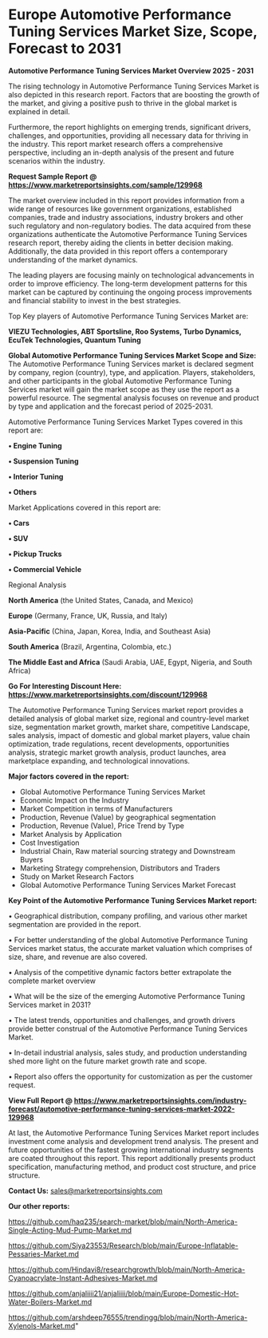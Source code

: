 # Europe Automotive Performance Tuning Services Market Size, Scope, Forecast to 2031

<Strong> Automotive Performance Tuning Services Market Overview 2025 - 2031</strong>

The rising technology in Automotive Performance Tuning Services Market is also depicted in this research report. Factors that are boosting the growth of the market, and giving a positive push to thrive in the global market is explained in detail.

Furthermore, the report highlights on emerging trends, significant drivers, challenges, and opportunities, providing all necessary data for thriving in the industry. This report market research offers a comprehensive perspective, including an in-depth analysis of the present and future scenarios within the industry.

<strong>Request Sample Report @ <a href=https://www.marketreportsinsights.com/sample/129968>https://www.marketreportsinsights.com/sample/129968</a></strong>

The market overview included in this report provides information from a wide range of resources like government organizations, established companies, trade and industry associations, industry brokers and other such regulatory and non-regulatory bodies. The data acquired from these organizations authenticate the Automotive Performance Tuning Services research report, thereby aiding the clients in better decision making. Additionally, the data provided in this report offers a contemporary understanding of the market dynamics.

The leading players are focusing mainly on technological advancements in order to improve efficiency. The long-term development patterns for this market can be captured by continuing the ongoing process improvements and financial stability to invest in the best strategies.

Top Key players of Automotive Performance Tuning Services Market are:

<strong>VIEZU Technologies, ABT Sportsline, Roo Systems, Turbo Dynamics, EcuTek Technologies, Quantum Tuning</strong>

<strong><b>Global Automotive Performance Tuning Services Market Scope and Size:</b></strong>
The Automotive Performance Tuning Services market is declared segment by company, region (country), type, and application. Players, stakeholders, and other participants in the global Automotive Performance Tuning Services market will gain the market scope as they use the report as a powerful resource. The segmental analysis focuses on revenue and product by type and application and the forecast period of 2025-2031.

Automotive Performance Tuning Services Market Types covered in this report are:

<strong>• Engine Tuning

• Suspension Tuning

• Interior Tuning

• Others</strong>

Market Applications covered in this report are:

<strong>• Cars

• SUV

• Pickup Trucks

• Commercial Vehicle</strong> 

Regional Analysis

<strong>North America</strong> (the United States, Canada, and Mexico)

<strong>Europe</strong> (Germany, France, UK, Russia, and Italy)

<strong>Asia-Pacific</strong> (China, Japan, Korea, India, and Southeast Asia)

<strong>South America</strong> (Brazil, Argentina, Colombia, etc.)

<strong>The Middle East and Africa</strong> (Saudi Arabia, UAE, Egypt, Nigeria, and South Africa)

<strong>Go For Interesting Discount Here: <a href=https://www.marketreportsinsights.com/discount/129968>https://www.marketreportsinsights.com/discount/129968</a></strong>

The Automotive Performance Tuning Services market report provides a detailed analysis of global market size, regional and country-level market size, segmentation market growth, market share, competitive Landscape, sales analysis, impact of domestic and global market players, value chain optimization, trade regulations, recent developments, opportunities analysis, strategic market growth analysis, product launches, area marketplace expanding, and technological innovations.

<strong><b>Major factors covered in the report:</b></strong>
<ul>
  <li>Global Automotive Performance Tuning Services Market </li>
  <li>Economic Impact on the Industry</li>
  <li>Market Competition in terms of Manufacturers</li>
  <li>Production, Revenue (Value) by geographical segmentation</li>
  <li>Production, Revenue (Value), Price Trend by Type</li>
  <li>Market Analysis by Application</li>
  <li>Cost Investigation</li>
  <li>Industrial Chain, Raw material sourcing strategy and Downstream Buyers</li>
  <li>Marketing Strategy comprehension, Distributors and Traders</li>
  <li>Study on Market Research Factors</li>
  <li>Global Automotive Performance Tuning Services Market Forecast</li>
</ul>

<strong><b>Key Point of the Automotive Performance Tuning Services Market report:</b></strong>

• Geographical distribution, company profiling, and various other market segmentation are provided in the report.

• For better understanding of the global Automotive Performance Tuning Services market status, the accurate market valuation which comprises of size, share, and revenue are also covered.

• Analysis of the competitive dynamic factors better extrapolate the complete market overview

• What will be the size of the emerging Automotive Performance Tuning Services market in 2031?

• The latest trends, opportunities and challenges, and growth drivers provide better construal of the Automotive Performance Tuning Services Market.

• In-detail industrial analysis, sales study, and production understanding shed more light on the future market growth rate and scope.

• Report also offers the opportunity for customization as per the customer request.

<strong><b>View Full Report @ <a href=https://www.marketreportsinsights.com/industry-forecast/automotive-performance-tuning-services-market-2022-129968>https://www.marketreportsinsights.com/industry-forecast/automotive-performance-tuning-services-market-2022-129968</a></b></strong>


At last, the Automotive Performance Tuning Services Market report includes investment come analysis and development trend analysis. The present and future opportunities of the fastest growing international industry segments are coated throughout this report. This report additionally presents product specification, manufacturing method, and product cost structure, and price structure.

<strong>Contact Us:</strong>
sales@marketreportsinsights.com

<strong>Our other reports:</strong>

<a href=https://github.com/haq235/search-market/blob/main/North-America-Single-Acting-Mud-Pump-Market.md>https://github.com/haq235/search-market/blob/main/North-America-Single-Acting-Mud-Pump-Market.md</a>

<a href=https://github.com/Siya23553/Research/blob/main/Europe-Inflatable-Pessaries-Market.md>https://github.com/Siya23553/Research/blob/main/Europe-Inflatable-Pessaries-Market.md</a>

<a href=https://github.com/Hindavi8/researchgrowth/blob/main/North-America-Cyanoacrylate-Instant-Adhesives-Market.md>https://github.com/Hindavi8/researchgrowth/blob/main/North-America-Cyanoacrylate-Instant-Adhesives-Market.md</a>

<a href=https://github.com/anjaliiii21/anjaliiii/blob/main/Europe-Domestic-Hot-Water-Boilers-Market.md>https://github.com/anjaliiii21/anjaliiii/blob/main/Europe-Domestic-Hot-Water-Boilers-Market.md</a>

<a href=https://github.com/arshdeep76555/trendingg/blob/main/North-America-Xylenols-Market.md>https://github.com/arshdeep76555/trendingg/blob/main/North-America-Xylenols-Market.md</a>"
